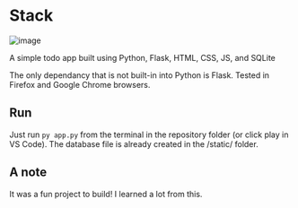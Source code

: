 # Stack

 ![image](https://user-images.githubusercontent.com/65742767/235811696-52fcc88e-cfe1-4e64-96ac-3f711ba4c283.png)
 
  A simple todo app built using Python, Flask, HTML, CSS, JS, and SQLite
  
  The only dependancy that is not built-in into Python is Flask. Tested in Firefox and Google Chrome browsers.
  
  ## Run
  
  Just run `py app.py` from the terminal in the repository folder (or click play in VS Code).
  The database file is already created in the /static/ folder.
  
  ## A note
  
  It was a fun project to build! I learned a lot from this.

